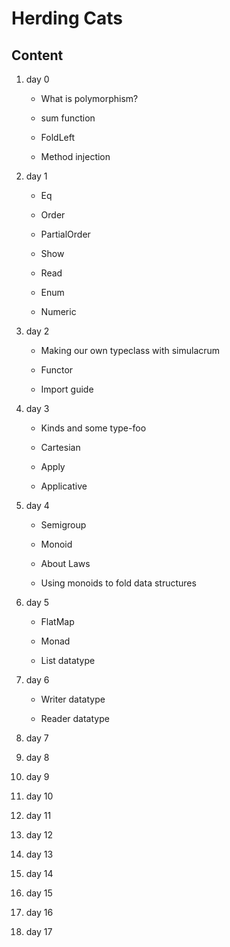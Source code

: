 # Herding Cats

## Content

1. day 0

    - What is polymorphism?
    
    - sum function
    
    - FoldLeft
    
    - Method injection

2. day 1

    - Eq
    
    - Order
    
    - PartialOrder
    
    - Show
    
    - Read
    
    - Enum
    
    - Numeric

3. day 2

    - Making our own typeclass with simulacrum
    
    - Functor
    
    - Import guide

4. day 3

    - Kinds and some type-foo
    
    - Cartesian
    
    - Apply
    
    - Applicative

5. day 4

    - Semigroup
    
    - Monoid
    
    - About Laws
    
    - Using monoids to fold data structures

6. day 5
    
    - FlatMap
    
    - Monad
    
    - List datatype
    
7. day 6

    - Writer datatype
    
    - Reader datatype

8. day 7

9. day 8

10. day 9

11. day 10

12. day 11

13. day 12

14. day 13

15. day 14

16. day 15

17. day 16

18. day 17

